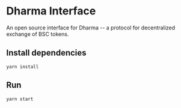 # Dharma Interface

An open source interface for Dharma -- a protocol for decentralized exchange of BSC tokens.

## Install dependencies
``` yarn install ```

## Run
``` yarn start ```